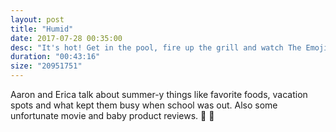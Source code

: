 ```yaml
---
layout: post
title: "Humid"
date: 2017-07-28 00:35:00
desc: "It's hot! Get in the pool, fire up the grill and watch The Emoji Movie?"
duration: "00:43:16"
size: "20951751"
---
```

Aaron and Erica talk about summer-y things like favorite foods, vacation spots and what kept them busy when school was out. Also some unfortunate movie and baby product reviews. 💩 🍼
